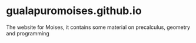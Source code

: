 # gualapuromoises.github.io
The website for Moises, it contains some material on precalculus, geometry and programming
